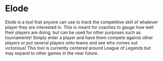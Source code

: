 # Elode
Elode is a tool that anyone can use to track the competitive skill of whatever player they are interested in. This is meant for coaches to gauge how well their players are doing, but can be used for other purposes such as tournaments! Simply enter a player and have them compete against other players or put several players onto teams and see who comes out victorious! This tool is currently centered around League of Legends but may expand to other games in the near future.
